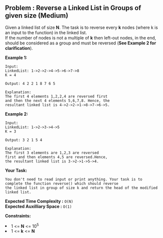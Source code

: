 ## Problem : Reverse a Linked List in Groups of given size (Medium)
Given a linked list of size **N**. The task is to reverse every **k** nodes (where k is an input to the function) in the linked list.<br> 
If the number of nodes is not a multiple of **k** then left-out nodes, in the end, should be considered as a group and must be reversed (**See Example 2 for clarification**).

**Example 1:**
```
Input:
LinkedList: 1->2->2->4->5->6->7->8
K = 4

Output: 4 2 2 1 8 7 6 5 

Explanation: 
The first 4 elements 1,2,2,4 are reversed first 
and then the next 4 elements 5,6,7,8. Hence, the 
resultant linked list is 4->2->2->1->8->7->6->5.
```

**Example 2:**
```
Input:
LinkedList: 1->2->3->4->5
K = 3

Output: 3 2 1 5 4 

Explanation: 
The first 3 elements are 1,2,3 are reversed 
first and then elements 4,5 are reversed.Hence, 
the resultant linked list is 3->2->1->5->4.
```

**Your Task:**
```
You don't need to read input or print anything. Your task is to complete the function reverse() which should reverse
the linked list in group of size k and return the head of the modified linked list.
```

**Expected Time Complexity :** ```O(N)```<br>
**Expected Auxilliary Space :** ```O(1)```

**Constraints:**
<li>1 <= <b>N</b> <= 10<sup>5</sup></li>
<li>1 <= <b>k</b> <= <b>N</b></li>